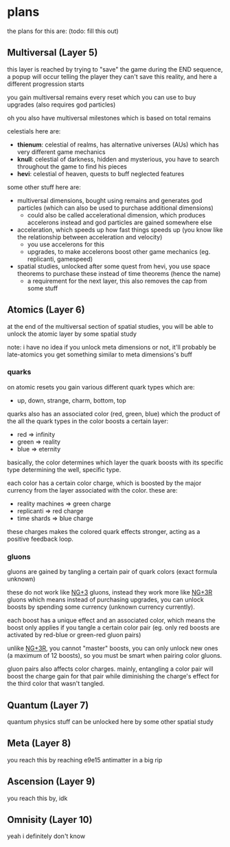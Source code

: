 # plans
the plans for this are: (todo: fill this out)

## Multiversal (Layer 5)
this layer is reached by trying to "save" the game during the END sequence, a popup will occur telling the player they can't save this reality, and here a different progression starts

you gain multiversal remains every reset which you can use to buy upgrades (also requires god particles)

oh you also have multiversal milestones which is based on total remains

celestials here are:
- **thienum**: celestial of realms, has alternative universes (AUs) which has very different game mechanics
- **knull**: celestial of darkness, hidden and mysterious, you have to search throughout the game to find his pieces
- **hevi**: celestial of heaven, quests to buff neglected features

some other stuff here are:
- multiversal dimensions, bought using remains and generates god particles (which can also be used to purchase additional dimensions)
  - could also be called accelerational dimension, which produces accelerons instead and god particles are gained somewhere else
- acceleration, which speeds up how fast things speeds up (you know like the relationship between acceleration and velocity)
  - you use accelerons for this
  - upgrades, to make accelerons boost other game mechanics (eg. replicanti, gamespeed)
- spatial studies, unlocked after some quest from hevi, you use space theorems to purchase these instead of time theorems (hence the name)
  - a requirement for the next layer, this also removes the cap from some stuff

## Atomics (Layer 6)
at the end of the multiversal section of spatial studies, you will be able to unlock the atomic layer by some spatial study

note: i have no idea if you unlock meta dimensions or not, it'll probably be late-atomics you get something similar to meta dimensions's buff

### quarks
on atomic resets you gain various different quark types which are:
- up, down, strange, charm, bottom, top

quarks also has an associated color (red, green, blue) which the product of the all the quark types in the color boosts a certain layer:
- red => infinity
- green => reality
- blue => eternity

basically, the color determines which layer the quark boosts with its specific type determining the well, specific type.

each color has a certain color charge, which is boosted by the major currency from the layer associated with the color. these are:
- reality machines => green charge
- replicanti => red charge
- time shards => blue charge

these charges makes the colored quark effects stronger, acting as a positive feedback loop.

### gluons
gluons are gained by tangling a certain pair of quark colors (exact formula unknown)

these do not work like [NG+3](https://raw.githack.com/aarextiaokhiao/NG-plus-3/v2.3.1-Ghost-R/index.html) gluons, instead they work more like [NG+3R](https://aarextiaokhiao.github.io/IvarK.github.io/) gluons which means instead of purchasing upgrades, you can unlock boosts by spending some currency (unknown currency currently).

each boost has a unique effect and an associated color, which means the boost only applies if you tangle a certain color pair (eg. only red boosts are activated by red-blue or green-red gluon pairs)

unlike [NG+3R](https://aarextiaokhiao.github.io/IvarK.github.io/), you cannot "master" boosts, you can only unlock new ones (a maximum of 12 boosts), so you must be smart when pairing color gluons.

gluon pairs also affects color charges. mainly, entangling a color pair will boost the charge gain for that pair while diminishing the charge's effect for the third color that wasn't tangled.

## Quantum (Layer 7)
quantum physics stuff can be unlocked here by some other spatial study

## Meta (Layer 8)
you reach this by reaching e9e15 antimatter in a big rip

## Ascension (Layer 9)
you reach this by, idk

## Omnisity (Layer 10)
yeah i definitely don't know
